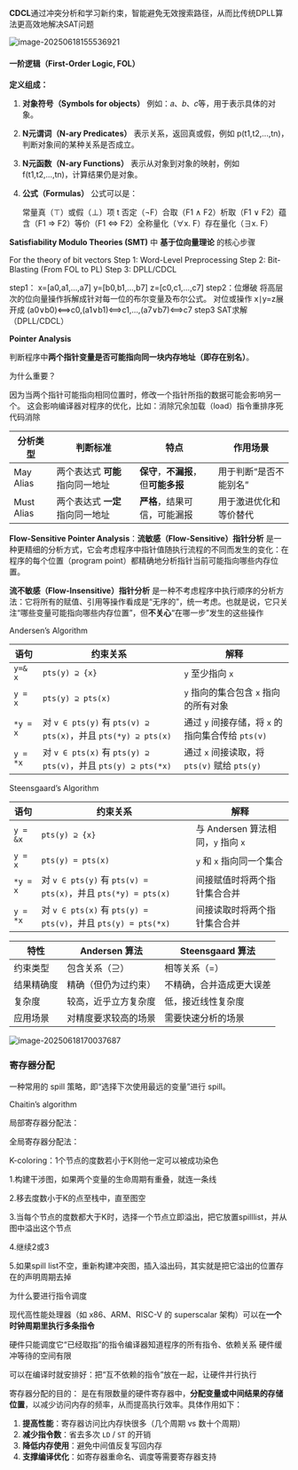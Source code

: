 **CDCL**通过冲突分析和学习新约束，智能避免无效搜索路径，从而比传统DPLL算法更高效地解决SAT问题

![image-20250618155536921](C:\Users\LENOVO\AppData\Roaming\Typora\typora-user-images\image-20250618155536921.png)



#### 一阶逻辑（First-Order Logic, FOL）

**定义组成：**

1. **对象符号（Symbols for objects）**
    例如：𝑎、𝑏、𝑐等，用于表示具体的对象。

2. **N元谓词（N-ary Predicates）**
    表示关系，返回真或假，例如 p(t1,t2,...,tn)，判断对象间的某种关系是否成立。

3. **N元函数（N-ary Functions）**
    表示从对象到对象的映射，例如 f(t1,t2,...,tn)，计算结果仍是对象。

4. **公式（Formulas）**
    公式可以是：

   常量真（⊤）或假（⊥）项 t 否定（¬F）合取（F1 ∧ F2）析取（F1 ∨ F2）蕴含（F1 ⇒ F2）等价（F1 ⇔ F2）全称量化（∀x. F）存在量化（∃x. F）

 **Satisfiability Modulo Theories (SMT)** 中 **基于位向量理论** 的核心步骤

For the theory of bit vectors
Step 1: Word-Level Preprocessing 
Step 2: Bit-Blasting (From FOL to PL) 
Step 3: DPLL/CDCL

step1：
x=[a0,a1,…,a7] y=[b0,b1,…,b7] z=[c0,c1,…,c7]
step2：位爆破
将高层次的位向量操作拆解成针对每一位的布尔变量及布尔公式。
对位或操作 x∣y=z展开成
(a0∨b0)⟺c0,(a1∨b1)⟺c1,…,(a7∨b7)⟺c7
step3
SAT求解（DPLL/CDCL）

**Pointer Analysis**

判断程序中**两个指针变量是否可能指向同一块内存地址（即存在别名）**。

为什么重要？

因为当两个指针可能指向相同位置时，修改一个指针所指的数据可能会影响另一个。
 这会影响编译器对程序的优化，比如：消除冗余加载（load）指令重排序死代码消除

| 分析类型   | 判断标准                         | 特点                                 | 作用场景               |
| ---------- | -------------------------------- | ------------------------------------ | ---------------------- |
| May Alias  | 两个表达式 **可能** 指向同一地址 | **保守**，**不漏报**，但**可能多报** | 用于判断“是否不能别名” |
| Must Alias | 两个表达式 **一定** 指向同一地址 | **严格**，结果可信，可能漏报         | 用于激进优化和等价替代 |

**Flow-Sensitive Pointer Analysis**：**流敏感（Flow-Sensitive）指针分析** 是一种更精细的分析方式，它会考虑程序中指针值随执行流程的不同而发生的变化：在程序的每个位置（program point）都精确地分析指针当前可能指向哪些内存位置。

**流不敏感（Flow-Insensitive）指针分析** 是一种不考虑程序中执行顺序的分析方法：它将所有的赋值、引用等操作看成是“无序的”，统一考虑。也就是说，它只关注“哪些变量可能指向哪些内存位置”，但**不关心**“在哪一步”发生的这些操作

Andersen’s Algorithm

| 语句     | 约束关系                                                     | 解释                                              |
| -------- | ------------------------------------------------------------ | ------------------------------------------------- |
| `y=& x`  | `pts(y) ⊇ {x}`                                               | `y` 至少指向 `x`                                  |
| `y = x`  | `pts(y) ⊇ pts(x)`                                            | `y` 指向的集合包含 `x` 指向的所有对象             |
| `*y = x` | 对 `v ∈ pts(y)` 有 `pts(v) ⊇ pts(x)`，并且 `pts(*y) ⊇ pts(x)` | 通过 `y` 间接存储，将 `x` 的指向集合传给 `pts(v)` |
| `y = *x` | 对 `v ∈ pts(x)` 有 `pts(y) ⊇ pts(v)`，并且 `pts(y) ⊇ pts(*x)` | 通过 `x` 间接读取，将 `pts(v)` 赋给 `pts(y)`      |

Steensgaard’s Algorithm

| 语句     | 约束关系                                                     | 解释                               |
| -------- | ------------------------------------------------------------ | ---------------------------------- |
| `y = &x` | `pts(y) ⊇ {x}`                                               | 与 Andersen 算法相同，`y` 指向 `x` |
| `y = x`  | `pts(y) = pts(x)`                                            | `y` 和 `x` 指向同一个集合          |
| `*y = x` | 对 `v ∈ pts(y)` 有 `pts(v) = pts(x)`，并且 `pts(*y) = pts(x)` | 间接赋值时将两个指针集合合并       |
| `y = *x` | 对 `v ∈ pts(x)` 有 `pts(y) = pts(v)`，并且 `pts(y) = pts(*x)` | 间接读取时将两个指针集合合并       |

| 特性       | Andersen 算法        | Steensgaard 算法         |
| ---------- | -------------------- | ------------------------ |
| 约束类型   | 包含关系（⊇）        | 相等关系（=）            |
| 结果精确度 | 精确（但仍为过约束） | 不精确，合并造成更大误差 |
| 复杂度     | 较高，近乎立方复杂度 | 低，接近线性复杂度       |
| 应用场景   | 对精度要求较高的场景 | 需要快速分析的场景       |

![image-20250618170037687](C:\Users\LENOVO\AppData\Roaming\Typora\typora-user-images\image-20250618170037687.png)



### **寄存器分配**

一种常用的 spill 策略，即“选择下次使用最远的变量”进行 spill。

Chaitin’s algorithm

局部寄存器分配法：

全局寄存器分配法：

K-coloring：1个节点的度数若小于K则他一定可以被成功染色

1.构建干涉图，如果两个变量的生命周期有重叠，就连一条线

2.移去度数小于K的点至栈中，直至图空

3.当每个节点的度数都大于K时，选择一个节点立即溢出，把它放置spilllist，并从图中溢出这个节点

4.继续2或3

5.如果spill list不空，重新构建冲突图，插入溢出码，其实就是把它溢出的位置存在的声明周期去掉



为什么要进行指令调度

现代高性能处理器（如 x86、ARM、RISC-V 的 superscalar 架构）可以在**一个时钟周期里执行多条指令**

硬件只能调度它“已经取指”的指令编译器知道程序的所有指令、依赖关系 硬件缓冲等待的空间有限

可以在编译时就安排好：把“互不依赖的指令”放在一起，让硬件并行执行 

寄存器分配的目的：
是在有限数量的硬件寄存器中，**分配变量或中间结果的存储位置**，以减少访问内存的频率，从而提高执行效率。具体作用如下：

1. **提高性能**：寄存器访问比内存快很多（几个周期 vs 数十个周期）
2. **减少指令数**：省去多次 `LD` / `ST` 的开销
3. **降低内存使用**：避免中间值反复写回内存
4. **支撑编译优化**：如寄存器重命名、调度等需要寄存器支持